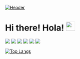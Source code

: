 [![Header](https://raw.githubusercontent.com/MartinHeinz/<OWNER>/<OWNER>/readme_header.png "Header")](https://some-url.dev/)

# Hi there! Hola! <img src="https://raw.githubusercontent.com/MartinHeinz/MartinHeinz/master/wave.gif" width="30px">

![](https://img.shields.io/badge/Code-JavaScript-informational?style=flat&logo=JavaScript&logoColor=white&color=yellow)
![](https://img.shields.io/badge/Code-Html-informational?style=flat&logo=HTML5&logoColor=white&color=yellow)
![](https://img.shields.io/badge/Code-Css-informational?style=flat&logo=CSS3&logoColor=white&color=yellow)
![](https://img.shields.io/badge/Code-React-informational?style=flat&logo=React&logoColor=white&color=yellow)
![](https://img.shields.io/badge/Tools-PostgreSQL-informational?style=flat&logo=PostgreSQL&logoColor=white&color=yellow)
![](https://img.shields.io/badge/Tools-MongoDB-informational?style=flat&logo=MongoDB&logoColor=white&color=yellow)

[![Top Langs](https://github-readme-stats.vercel.app/api/top-langs/?username=raulsdev&layout=compact&show_icons=true&theme=highcontrast)](https://github.com/anuraghazra/github-readme-stats)

<!--
**RaulSdev/RaulSdev** is a ✨ _special_ ✨ repository because its `README.md` (this file) appears on your GitHub profile.

Here are some ideas to get you started:

- 🔭 I’m currently working on ...
- 🌱 I’m currently learning ...
- 👯 I’m looking to collaborate on ...
- 🤔 I’m looking for help with ...
- 💬 Ask me about ...
- 📫 How to reach me: ...
- 😄 Pronouns: ...
- ⚡ Fun fact: ...
-->
